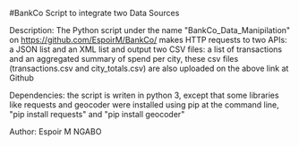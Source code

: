 #BankCo Script to integrate two Data Sources


Description:
The Python script under the name "BankCo_Data_Manipilation" on https://github.com/EspoirM/BankCo/  makes HTTP requests to two APIs: a JSON list and an XML list and output two CSV files: a list of transactions and an aggregated summary of spend per city, these csv files (transactions.csv and city_totals.csv)  are also uploaded on the above link at Github
 
Dependencies: 
the script is writen in python 3, except that some libraries like requests and geocoder were installed using pip at the command line, "pip install requests" and "pip install geocoder"


Author: Espoir M NGABO
